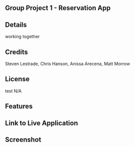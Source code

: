 ## Group Project 1 - Reservation App

## Details
working together 

## Credits
Steven Lestrade, Chris Hanson, Anissa Arecena, Matt Morrow

## License
test
N/A

## Features


## Link to Live Application


## Screenshot
